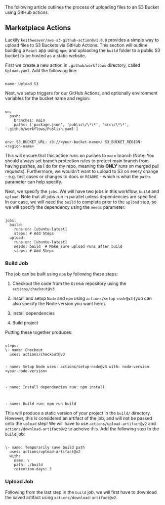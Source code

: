 The following article outlines the process of uploading files to an S3 Bucket using GitHub actions.

## Marketplace Actions

Luckily `keithweaver/aws-s3-github-action@v1.0.0` provides a simple way to upload files to S3 Buckets via GitHub Actions. This section will outline building a `React` app using `npm`, and uploading the `build` folder to a public S3 bucket to be hosted as a static website.

First we create a new action in `.github/workflows` directory, called `Upload.yaml`. Add the following line:

<Code language='yaml'>
name: Upload S3
</Code>


Next, we setup triggers for our GitHub Actions, and optionally environment variables for the bucket name and region:

<Code language='yaml'>
on:
  push:
    branches: main
    paths: ['package.json', 'public\/\*\*', 'src\/\*\*', '.github/workflows/Publish.yaml']

env:
  S3_BUCKET_URL: s3://\<your-bucket-name>/
  S3_BUCKET_REGION: \<region-name>
</Code>


This will ensure that this action runs on pushes to `main` branch (Note: You should always set branch protection rules to protect main branch from having pushes, as I do for my repo, meaning this **ONLY** runs on merged pull requests). Furthermore, we wouldn't want to upload to S3 on every change - e.g. test cases or changes to docs or `README` - which is what the `paths` parameter can help specify.

Next, we specify the `jobs`. We will have two jobs in this workflow, `build` and `upload`. Note that all jobs run in parallel unless dependencies are specified. In our case, we will need the `build` to complete prior to the `upload` step, so we will specify the dependency using the `needs` parameter. 

<Code language='yaml'>
jobs:
  build:
    runs-on: [ubuntu-latest]
    steps: # Add Steps
  upload:
    runs-on: [ubuntu-latest]
    needs: build  # Make sure upload runs after build
    steps: # Add Steps
</Code>


### Build Job

The job can be built using `npm` by following these steps:

1. Checkout the code from the `GitHub` repository using the `actions/checkout@v3`.

2. Install and setup `Node` and `npm` using `actions/setup-node@v3` (you can also specify the Node version you want here).

3. Install dependencies

4. Build project

Putting these together produces:

<Code language='yaml'>
steps:
\- name: Checkout
  uses: actions/checkout@v3

\- name: Setup Node
  uses: actions/setup-node@v3
  with:
    node-version: \<your-node-version>

\- name: Install dependencies
  run: npm install

\- name: Build
  run: npm run build
</Code>

This will produce a static version of your project in the `build/` directory. However, this is considered an artifact of the job, and will not be passed onto the `upload` step! We will have to use `actions/upload-artifact@v2` and `actions/download-artifact@v2` to acheive this. Add the following step to the `build` job:

<Code language='yaml'>
\- name: Temporarily save build path
  uses: actions/upload-artifact@v2
  with:
    name: \<artifact-name>
    path: ./build
    retention-days: 3
</Code>

### Upload Job

Following from the last step in the `build` job, we will first have to download the saved artifact using `actions/download-artifact@v2`.